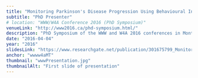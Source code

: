 ```yaml
---
title: "Monitoring Parkinson's Disease Progression Using Behavioural Inferences, Mobile Devices and Web Technologies"
subtitle: "PhD Presenter"
# location: "WWW/W4A Conference 2016 (PhD Symposium)"
venueLink: "http://www2016.ca/phd-symposium.html/"
description: "PhD Symposium of the WWW and W4A 2016 conferences in Montreal, Canada"
date: "2016-04-04"
year: "2016"
slidesLink: "https://www.researchgate.net/publication/301675799_Monitoring_Parkinson%27s_Disease_Progression_Using_Behavioural_Inferences_Mobile_Devices_and_Web_Technologies"
anchor: "wwww4aMT"
thumbnail: "wwwPresentation.jpg"
thumbnailAlt: "First slide of presentation"
---
```

